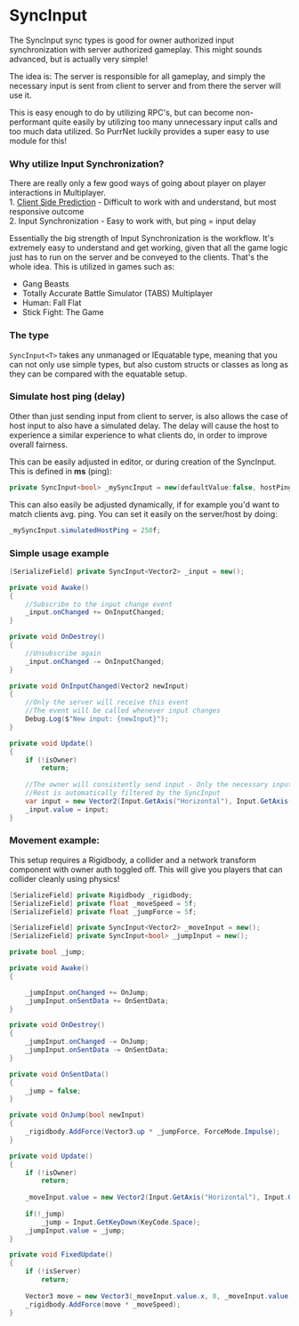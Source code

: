 # SyncInput

The SyncInput sync types is good for owner authorized input synchronization with server authorized gameplay. This might sounds advanced, but is actually very simple!

The idea is: The server is responsible for all gameplay, and simply the necessary input is sent from client to server and from there the server will use it.

This is easy enough to do by utilizing RPC's, but can become non-performant quite easily by utilizing too many unnecessary input calls and too much data utilized. So PurrNet luckily provides a super easy to use module for this!

### Why utilize Input Synchronization?

There are really only a few good ways of going about player on player interactions in Multiplayer. \
1\. [Client Side Prediction](../../client-side-prediction/) - Difficult to work with and understand, but most responsive outcome\
2\. Input Synchronization - Easy to work with, but ping = input delay

Essentially the big strength of Input Synchronization is the workflow. It's extremely easy to understand and get working, given that all the game logic just has to run on the server and be conveyed to the clients. That's the whole idea. This is utilized in games such as:

* Gang Beasts
* Totally Accurate Battle Simulator (TABS) Multiplayer
* Human: Fall Flat
* Stick Fight: The Game

### The type

`SyncInput<T>` takes any unmanaged or IEquatable type, meaning that you can not only use simple types, but also custom structs or classes as long as they can be compared with the equatable setup.

### Simulate host ping (delay)

Other than just sending input from client to server, is also allows the case of host input to also have a simulated delay. The delay will cause the host to experience a similar experience to what clients do, in order to improve overall fairness.

This can be easily adjusted in editor, or during creation of the SyncInput. This is defined in **ms** (ping):

```csharp
private SyncInput<bool> _mySyncInput = new(defaultValue:false, hostPing:100f);
```

This can also easily be adjusted dynamically, if for example you'd want to match clients avg. ping. You can set it easily on the server/host by doing:

```csharp
_mySyncInput.simulatedHostPing = 250f;
```

### Simple usage example

```csharp
[SerializeField] private SyncInput<Vector2> _input = new();

private void Awake()
{
    //Subscribe to the input change event
    _input.onChanged += OnInputChanged;
}

private void OnDestroy()
{
    //Unsubscribe again
    _input.onChanged -= OnInputChanged;
}

private void OnInputChanged(Vector2 newInput)
{
    //Only the server will receive this event
    //The event will be called whenever input changes
    Debug.Log($"New input: {newInput}");
}

private void Update()
{
    if (!isOwner)
        return;
    
    //The owner will consistently send input - Only the necessary input changes will be sent
    //Rest is automatically filtered by the SyncInput
    var input = new Vector2(Input.GetAxis("Horizontal"), Input.GetAxis("Vertical"));
    _input.value = input;
}
```

### Movement example:

This setup requires a Rigidbody, a collider and a network transform component with owner auth toggled off. This will give you players that can collider cleanly using physics!

```csharp
[SerializeField] private Rigidbody _rigidbody;
[SerializeField] private float _moveSpeed = 5f;
[SerializeField] private float _jumpForce = 5f;

[SerializeField] private SyncInput<Vector2> _moveInput = new();
[SerializeField] private SyncInput<bool> _jumpInput = new();

private bool _jump;

private void Awake()
{

    _jumpInput.onChanged += OnJump;
    _jumpInput.onSentData += OnSentData;
}

private void OnDestroy()
{
    _jumpInput.onChanged -= OnJump;
    _jumpInput.onSentData -= OnSentData;
}

private void OnSentData()
{
    _jump = false;
}

private void OnJump(bool newInput)
{
    _rigidbody.AddForce(Vector3.up * _jumpForce, ForceMode.Impulse);
}

private void Update()
{
    if (!isOwner)
        return;
    
    _moveInput.value = new Vector2(Input.GetAxis("Horizontal"), Input.GetAxis("Vertical"));
    
    if(!_jump)
        _jump = Input.GetKeyDown(KeyCode.Space);
    _jumpInput.value = _jump;
}

private void FixedUpdate()
{
    if (!isServer)
        return;
    
    Vector3 move = new Vector3(_moveInput.value.x, 0, _moveInput.value.y).normalized;
    _rigidbody.AddForce(move * _moveSpeed);
}
```
